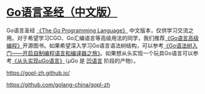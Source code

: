 # [Go语言圣经（中文版）](https://gopl-zh.github.io/#go%E8%AF%AD%E8%A8%80%E5%9C%A3%E7%BB%8F%E4%B8%AD%E6%96%87%E7%89%88)

Go语言圣经 [《The Go Programming Language》](http://gopl.io/) 中文版本，仅供学习交流之用。对于希望学习CGO、Go汇编语言等高级用法的同学，我们推荐[《Go语言高级编程》](https://github.com/chai2010/advanced-go-programming-book)开源图书。如果希望深入学习Go语言语法树结构，可以参考[《Go语法树入门——开启自制编程语言和编译器之旅》](https://github.com/chai2010/go-ast-book)。如果想从头实现一个玩具Go语言可以参考[《从头实现µGo语言》](https://github.com/wa-lang/ugo-compiler-book)（µGo 是 [凹语言](https://wa-lang.org/) 阶段的产物）。



https://gopl-zh.github.io/


https://github.com/golang-china/gopl-zh
